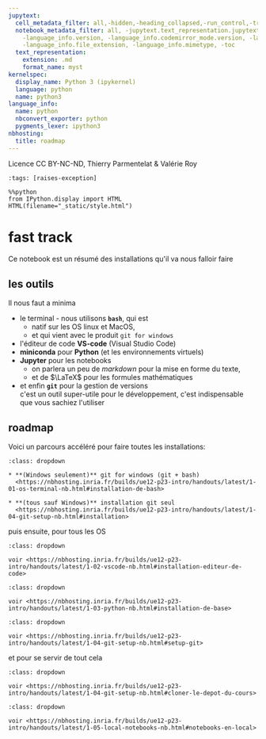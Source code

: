 ```yaml
---
jupytext:
  cell_metadata_filter: all,-hidden,-heading_collapsed,-run_control,-trusted
  notebook_metadata_filter: all, -jupytext.text_representation.jupytext_version, -jupytext.text_representation.format_version,
    -language_info.version, -language_info.codemirror_mode.version, -language_info.codemirror_mode,
    -language_info.file_extension, -language_info.mimetype, -toc
  text_representation:
    extension: .md
    format_name: myst
kernelspec:
  display_name: Python 3 (ipykernel)
  language: python
  name: python3
language_info:
  name: python
  nbconvert_exporter: python
  pygments_lexer: ipython3
nbhosting:
  title: roadmap
---
```


Licence CC BY-NC-ND, Thierry Parmentelat & Valérie Roy

```{code-cell} ipython3
:tags: [raises-exception]

%%python
from IPython.display import HTML
HTML(filename="_static/style.html")
```

# fast track

Ce notebook est un résumé des installations qu'il va nous falloir faire

## les outils

Il nous faut a minima

* le terminal - nous utilisons **`bash`**, qui est
  * natif sur les OS linux et MacOS,
  * et qui vient avec le produit `git for windows`
* l'éditeur de code **VS-code** (Visual Studio Code)
* **miniconda** pour **Python** (et les environnements virtuels)
* **Jupyter** pour les notebooks
  * on parlera un peu de *markdown* pour la mise en forme du texte,
  * et de $\LaTeX$ pour les formules mathématiques
* et enfin **`git`** pour la gestion de versions  
  c'est un outil super-utile pour le développement, c'est indispensable que vous sachiez l'utiliser

## roadmap

Voici un parcours accéléré pour faire toutes les installations:

````{admonition} installation de git (et bash sur Windows)
:class: dropdown

* **(Windows seulement)** git for windows (git + bash)
  <https://nbhosting.inria.fr/builds/ue12-p23-intro/handouts/latest/1-01-os-terminal-nb.html#installation-de-bash>

* **(tous sauf Windows)** installation git seul
  <https://nbhosting.inria.fr/builds/ue12-p23-intro/handouts/latest/1-04-git-setup-nb.html#installation>
````

puis ensuite, pour tous les OS

````{admonition} installation de vs-code
:class: dropdown

voir <https://nbhosting.inria.fr/builds/ue12-p23-intro/handouts/latest/1-02-vscode-nb.html#installation-editeur-de-code>
````

````{admonition} installation de miniconda (pour Python et IPython)
:class: dropdown

voir <https://nbhosting.inria.fr/builds/ue12-p23-intro/handouts/latest/1-03-python-nb.html#installation-de-base>
````

````{admonition} configuration git
:class: dropdown

voir <https://nbhosting.inria.fr/builds/ue12-p23-intro/handouts/latest/1-04-git-setup-nb.html#setup-git>
````

et pour se servir de tout cela

````{admonition} cloner le dépôt du cours
:class: dropdown

voir <https://nbhosting.inria.fr/builds/ue12-p23-intro/handouts/latest/1-04-git-setup-nb.html#cloner-le-depot-du-cours>
````

````{admonition} ouvrir les notebooks sur votre ordi
:class: dropdown

voir <https://nbhosting.inria.fr/builds/ue12-p23-intro/handouts/latest/1-05-local-notebooks-nb.html#notebooks-en-local>
````
